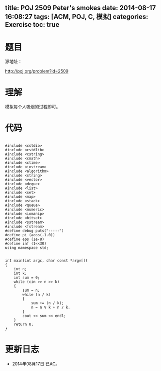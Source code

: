 title: POJ 2509 Peter's smokes
date: 2014-08-17 16:08:27
tags: [ACM, POJ, C, 模拟]
categories: Exercise
toc: true
---
# 题目
源地址：

http://poj.org/problem?id=2509

# 理解
模拟每个人吸烟的过程即可。

<!-- more -->

# 代码

```

#include <cstdio>
#include <cstdlib>
#include <cstring>
#include <cmath>
#include <ctime>
#include <iostream>
#include <algorithm>
#include <string>
#include <vector>
#include <deque>
#include <list>
#include <set>
#include <map>
#include <stack>
#include <queue>
#include <numeric>
#include <iomanip>
#include <bitset>
#include <sstream>
#include <fstream>
#define debug puts("-----")
#define pi (acos(-1.0))
#define eps (1e-8)
#define inf (1<<30)
using namespace std;


int main(int argc, char const *argv[])
{
    int n;
    int k;
    int sum = 0;
    while (cin >> n >> k)
    {
        sum = n;
        while (n / k)
        {
            sum += (n / k);
            n = n % k + n / k;
        }
        cout << sum << endl;
    }
    return 0;
}

```

# 更新日志
- 2014年08月17日 已AC。
